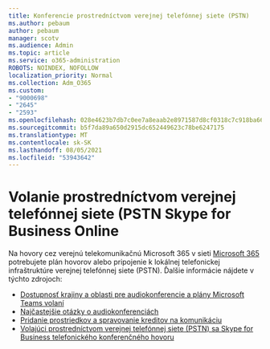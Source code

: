 ```yaml
---
title: Konferencie prostredníctvom verejnej telefónnej siete (PSTN)
ms.author: pebaum
author: pebaum
manager: scotv
ms.audience: Admin
ms.topic: article
ms.service: o365-administration
ROBOTS: NOINDEX, NOFOLLOW
localization_priority: Normal
ms.collection: Adm_O365
ms.custom:
- "9000698"
- "2645"
- "2593"
ms.openlocfilehash: 028e4623b7db7c0ee7a8eaab2e8971587d8cf0318c7c918ba6621f0d57b116be
ms.sourcegitcommit: b5f7da89a650d2915dc652449623c78be6247175
ms.translationtype: MT
ms.contentlocale: sk-SK
ms.lasthandoff: 08/05/2021
ms.locfileid: "53943642"
---
```

# <a name="pstn-calling-with-skype-for-business-online"></a>Volanie prostredníctvom verejnej telefónnej siete (PSTN Skype for Business Online

Na hovory cez verejnú telekomunikačnú Microsoft 365 v sieti [Microsoft 365](https://docs.microsoft.com/microsoftteams/what-is-phone-system-in-office-365#more-about-calling-plans) potrebujete plán hovorov alebo pripojenie k lokálnej telefonickej infraštruktúre verejnej telefónnej siete (PSTN). Ďalšie informácie nájdete v týchto zdrojoch: 

- [Dostupnosť krajiny a oblasti pre audiokonferencie a plány Microsoft Teams volaní](https://docs.microsoft.com/microsoftteams/country-and-region-availability-for-audio-conferencing-and-calling-plans/country-and-region-availability-for-audio-conferencing-and-calling-plans) 
- [Najčastejšie otázky o audiokonferenciách](https://docs.microsoft.com/microsoftteams/audio-conferencing-common-questions)
- [Pridanie prostriedkov a spravovanie kreditov na komunikáciu](https://docs.microsoft.com/microsoftteams/add-funds-and-manage-communications-credits)
- [Volajúci prostredníctvom verejnej telefónnej siete (PSTN) sa Skype for Business telefonického konferenčného hovoru](https://docs.microsoft.com/SkypeForBusiness/troubleshoot/online-conferencing/pstn-callers-cant-join-dial-in-call)